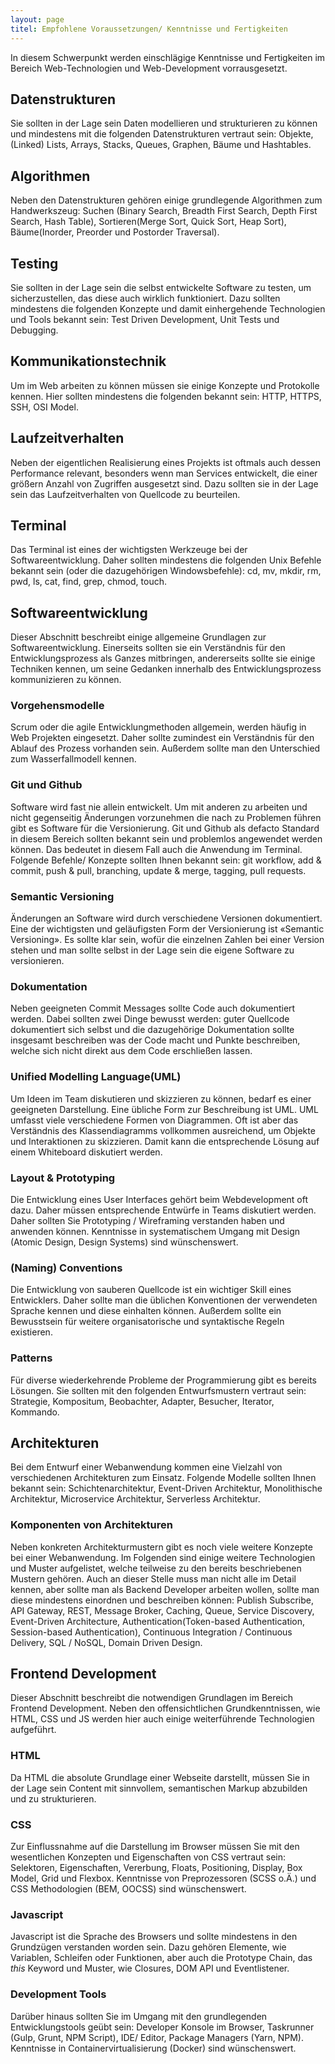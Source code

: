 ```yaml
---
layout: page
titel: Empfohlene Voraussetzungen/ Kenntnisse und Fertigkeiten
---
```


In diesem Schwerpunkt werden einschlägige Kenntnisse und Fertigkeiten im Bereich Web-Technologien und Web-Development vorrausgesetzt. 

## Datenstrukturen
Sie sollten in der Lage sein Daten modellieren und strukturieren zu können und mindestens mit die folgenden Datenstrukturen vertraut sein: Objekte, (Linked) Lists, Arrays, Stacks, Queues, Graphen, Bäume und Hashtables.

## Algorithmen
Neben den Datenstrukturen gehören einige grundlegende Algorithmen zum Handwerkszeug: Suchen (Binary Search, Breadth First Search, Depth First Search, Hash Table), Sortieren(Merge Sort, Quick Sort, Heap Sort), Bäume(Inorder, Preorder und Postorder Traversal).

## Testing
Sie sollten in der Lage sein die selbst entwickelte Software zu testen, um sicherzustellen, das diese auch wirklich funktioniert. Dazu sollten mindestens die folgenden Konzepte und damit einhergehende Technologien und Tools bekannt sein: Test Driven Development, Unit Tests und Debugging.

## Kommunikationstechnik
Um im Web arbeiten zu können müssen sie einige Konzepte und Protokolle kennen. Hier sollten mindestens die folgenden bekannt sein: HTTP, HTTPS, SSH, OSI Model.

## Laufzeitverhalten
Neben der eigentlichen Realisierung eines Projekts ist oftmals auch dessen Performance relevant, besonders wenn man Services entwickelt, die einer größern Anzahl von Zugriffen ausgesetzt sind. Dazu sollten sie in der Lage sein das Laufzeitverhalten von Quellcode zu beurteilen.

## Terminal
Das Terminal ist eines der wichtigsten Werkzeuge bei der Softwareentwicklung. Daher sollten mindestens die folgenden Unix Befehle bekannt sein (oder die dazugehörigen Windowsbefehle): cd, mv, mkdir, rm, pwd, ls, cat, find, grep, chmod, touch.

## Softwareentwicklung
Dieser Abschnitt beschreibt einige allgemeine Grundlagen zur Softwareentwicklung. Einerseits sollten sie ein Verständnis für den Entwicklungsprozess als Ganzes mitbringen, andererseits sollte sie einige Techniken kennen, um seine Gedanken innerhalb des Entwicklungsprozess kommunizieren zu können.

### Vorgehensmodelle
Scrum oder die agile Entwicklungmethoden allgemein, werden häufig in Web Projekten eingesetzt. Daher sollte zumindest ein Verständnis für den Ablauf des Prozess vorhanden sein. Außerdem sollte man den Unterschied zum Wasserfallmodell kennen.

### Git und Github
Software wird fast nie allein entwickelt. Um mit anderen zu arbeiten und nicht gegenseitig Änderungen vorzunehmen die nach zu Problemen führen gibt es Software für die Versionierung. Git und Github als defacto Standard in diesem Bereich sollten bekannt sein und problemlos angewendet werden können. Das bedeutet in diesem Fall auch die Anwendung im Terminal. Folgende Befehle/ Konzepte sollten Ihnen bekannt sein: git workflow, add & commit, push & pull, branching, update & merge, tagging, pull requests.

### Semantic Versioning
Änderungen an Software wird durch verschiedene Versionen dokumentiert. Eine der wichtigsten und geläufigsten Form der Versionierung ist «Semantic Versioning». Es sollte klar sein, wofür die einzelnen Zahlen bei einer Version stehen und man sollte selbst in der Lage sein die eigene Software zu versionieren.

### Dokumentation
Neben geeigneten Commit Messages sollte Code auch dokumentiert werden. Dabei sollten zwei Dinge bewusst werden: guter Quellcode dokumentiert sich selbst und die dazugehörige Dokumentation sollte insgesamt beschreiben was der Code macht und Punkte beschreiben, welche sich nicht direkt aus dem Code erschließen lassen.

### Unified Modelling Language(UML)
Um Ideen im Team diskutieren und skizzieren zu können, bedarf es einer geeigneten Darstellung. Eine übliche Form zur Beschreibung ist UML. UML umfasst viele verschiedene Formen von Diagrammen. Oft ist aber das Verständnis des Klassendiagramms vollkommen ausreichend, um Objekte und Interaktionen zu skizzieren. Damit kann die entsprechende Lösung auf einem Whiteboard diskutiert werden. 

### Layout & Prototyping
Die Entwicklung eines User Interfaces gehört beim Webdevelopment oft dazu. Daher müssen entsprechende Entwürfe in Teams diskutiert werden. Daher sollten Sie Prototyping / Wireframing verstanden haben und anwenden können. Kenntnisse in systematischem Umgang mit Design (Atomic Design, Design Systems) sind wünschenswert.

### (Naming) Conventions
Die Entwicklung von sauberen Quellcode ist ein wichtiger Skill eines Entwicklers. Daher sollte man die üblichen Konventionen der verwendeten Sprache kennen und diese einhalten können. Außerdem sollte ein Bewusstsein für weitere organisatorische und syntaktische Regeln existieren.

### Patterns
Für diverse wiederkehrende Probleme der Programmierung gibt es bereits Lösungen. Sie sollten mit den folgenden Entwurfsmustern vertraut sein: Strategie, Kompositum, Beobachter, Adapter, Besucher, Iterator, Kommando.

## Architekturen
Bei dem Entwurf einer Webanwendung kommen eine Vielzahl von verschiedenen Architekturen zum Einsatz. Folgende Modelle sollten Ihnen bekannt sein: Schichtenarchitektur, Event-Driven Architektur, Monolithische Architektur, Microservice Architektur, Serverless Architektur.

### Komponenten von Architekturen
Neben konkreten Architekturmustern gibt es noch viele weitere Konzepte bei einer Webanwendung. Im Folgenden sind einige weitere Technologien und Muster aufgelistet, welche teilweise zu den bereits beschriebenen Mustern gehören. Auch an dieser Stelle muss man nicht alle im Detail kennen, aber sollte man als Backend Developer arbeiten wollen, sollte man diese mindestens einordnen und beschreiben können: Publish Subscribe, API Gateway, REST, Message Broker, Caching, Queue, Service Discovery, Event-Driven Architecture, Authentication(Token-based Authentication, Session-based Authentication), Continuous Integration / Continuous Delivery, SQL / NoSQL, Domain Driven Design.

## Frontend Development
Dieser Abschnitt beschreibt die notwendigen Grundlagen im Bereich Frontend Development. Neben den offensichtlichen Grundkenntnissen, wie HTML, CSS und JS werden hier auch einige weiterführende Technologien aufgeführt. 

### HTML
Da HTML die absolute Grundlage einer Webseite darstellt, müssen Sie in der Lage sein Content mit sinnvollem, semantischen Markup abzubilden und zu strukturieren.

### CSS
Zur Einflussnahme auf die Darstellung im Browser müssen Sie mit den wesentlichen Konzepten und Eigenschaften von CSS vertraut sein: Selektoren, Eigenschaften, Vererbung, Floats, Positioning, Display, Box Model, Grid und Flexbox. Kenntnisse von Preprozessoren (SCSS o.Ä.) und CSS Methodologien (BEM, OOCSS) sind wünschenswert.

### Javascript
Javascript ist die Sprache des Browsers und sollte mindestens in den Grundzügen verstanden worden sein. Dazu gehören Elemente, wie Variablen, Schleifen oder Funktionen, aber auch die Prototype Chain, das *this* Keyword und Muster, wie Closures, DOM API und Eventlistener.

### Development Tools
Darüber hinaus sollten Sie im Umgang mit den grundlegenden Entwicklungstools geübt sein: Developer Konsole im Browser, Taskrunner (Gulp, Grunt, NPM Script), IDE/ Editor, Package Managers (Yarn, NPM). Kenntnisse in Containervirtualisierung (Docker) sind wünschenswert.

